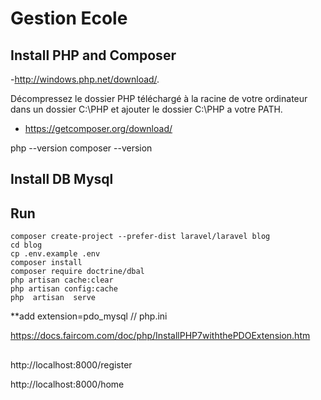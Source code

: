 # Gestion  Ecole

## Install PHP and Composer

-http://windows.php.net/download/.

Décompressez le dossier PHP téléchargé à la racine de votre ordinateur dans un dossier C:\PHP et ajouter le dossier C:\PHP a votre PATH. 

- https://getcomposer.org/download/

php --version
composer --version

## Install  DB Mysql

## Run
```
composer create-project --prefer-dist laravel/laravel blog
cd blog
cp .env.example .env
composer install
composer require doctrine/dbal
php artisan cache:clear
php artisan config:cache
php  artisan  serve
```

**add extension=pdo_mysql  // php.ini

https://docs.faircom.com/doc/php/InstallPHP7withthePDOExtension.htm
##

http://localhost:8000/register

http://localhost:8000/home
